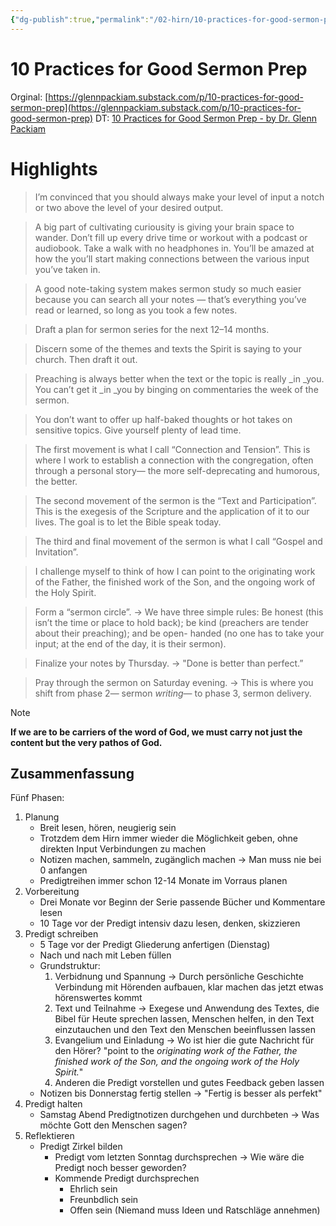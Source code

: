 ```yaml
---
{"dg-publish":true,"permalink":"/02-hirn/10-practices-for-good-sermon-prep/"}
---
```


# 10 Practices for Good Sermon Prep

Orginal: [https://glennpackiam.substack.com/p/10-practices-for-good-sermon-prep](https://glennpackiam.substack.com/p/10-practices-for-good-sermon-prep)
DT: [10 Practices for Good Sermon Prep - by Dr. Glenn Packiam](x-devonthink-item://473D6E72-137B-41EE-A18B-482108BACB25)

# Highlights
>I’m convinced that you should always make your level of input a notch or two above the level of your desired output.

>A big part of cultivating curiousity is giving your brain space to wander. Don’t fill up every drive time or workout with a podcast or audiobook. Take a walk with no headphones in. You’ll be amazed at how the you’ll start making connections between the various input you’ve taken in. 

>A good note-taking system makes sermon study so much easier because you can search all your notes — that’s everything you’ve read or learned, so long as you took a few notes. 

>Draft a plan for sermon series for the next 12–14 months.

>Discern some of the themes and texts the Spirit is saying to your church. Then draft it out. 

>Preaching is always better when the text or the topic is really _in _you. You can’t get it _in _you by binging on commentaries the week of the sermon.

>You don’t want to offer up half-baked thoughts or hot takes on sensitive topics. Give yourself plenty of lead time.

>The first movement is what I call “Connection and Tension”. This is where I work to establish a connection with the congregation, often through a personal story— the more self-deprecating and humorous, the better. 

>The second movement of the sermon is the “Text and Participation”. This is the exegesis of the Scripture and the application of it to our lives. The goal is to let the Bible speak today. 

>The third and final movement of the sermon is what I call “Gospel and Invitation”.

>I challenge myself to think of how I can point to the originating work of the Father, the finished work of the Son, and the ongoing work of the Holy Spirit.

>Form a “sermon circle”. → We have three simple rules: Be honest (this isn’t the time or place to hold back); be kind (preachers are tender about their preaching); and be open- handed (no one has to take your input; at the end of the day, it is their sermon).

> Finalize your notes by Thursday. → "Done is better than perfect.”

> Pray through the sermon on Saturday evening. → This is where you shift from phase 2— sermon _writing_— to phase 3, sermon delivery. 


> [!NOTE]
> **If we are to be carriers of the word of God, we must carry not just the content but the very pathos of God.**


## Zusammenfassung 
Fünf Phasen: 
1. Planung 
	- Breit lesen, hören, neugierig sein 
	- Trotzdem dem Hirn immer wieder die Möglichkeit geben, ohne direkten Input Verbindungen zu machen 
	- Notizen machen, sammeln, zugänglich machen  → Man muss nie bei 0 anfangen 
	- Predigtreihen immer schon 12-14 Monate im Vorraus planen 
2. Vorbereitung 
	- Drei Monate vor Beginn der Serie passende Bücher und Kommentare lesen 
	- 10 Tage vor der Predigt intensiv dazu lesen, denken, skizzieren 
3. Predigt schreiben 
	- 5 Tage vor der Predigt Gliederung anfertigen (Dienstag) 
	- Nach und nach mit Leben füllen 
	- Grundstruktur: 
		1. Verbidnung und Spannung → Durch persönliche Geschichte Verbindung mit Hörenden aufbauen, klar machen das jetzt etwas hörenswertes kommt 
		2. Text und Teilnahme → Exegese und Anwendung des Textes, die Bibel für Heute sprechen lassen, Menschen helfen, in den Text einzutauchen und den Text den Menschen beeinflussen lassen 
		3. Evangelium und Einladung → Wo ist hier die gute Nachricht für den Hörer? "point to the _originating work of the Father, the finished work of the Son, and the ongoing work of the Holy Spirit._"
		4. Anderen die Predigt vorstellen und gutes Feedback geben lassen
	- Notizen bis Donnerstag fertig stellen → "Fertig is besser als perfekt"
4. Predigt halten 
	- Samstag Abend Predigtnotizen durchgehen und durchbeten → Was möchte Gott den Menschen sagen? 
5. Reflektieren 
	- Predigt Zirkel bilden 
		- Predigt vom letzten Sonntag durchsprechen → Wie wäre die Predigt noch besser geworden? 
		- Kommende Predigt durchsprechen 
			- Ehrlich sein 
			- Freunbdlich sein 
			- Offen sein (Niemand muss Ideen und Ratschläge annehmen)





